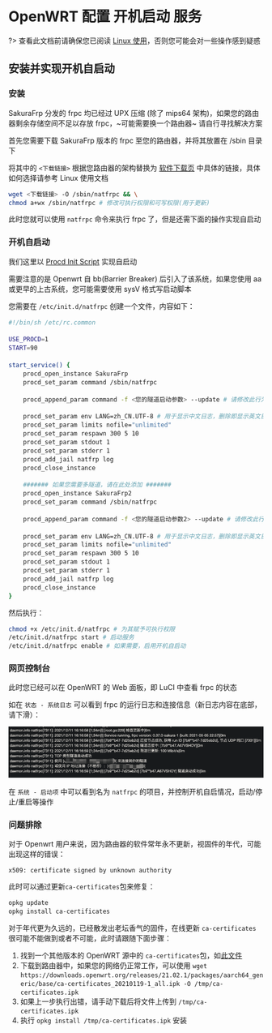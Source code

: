 # OpenWRT 配置 开机启动 服务

?> 查看此文档前请确保您已阅读 [Linux 使用](/frpc/usage/linux)，否则您可能会对一些操作感到疑惑

## 安装并实现开机自启动

### 安装

SakuraFrp 分发的 frpc 均已经过 UPX 压缩 (除了 mips64 架构)，如果您的路由器剩余存储空间不足以存放 frpc，~可能需要换一个路由器~ 请自行寻找解决方案

首先您需要下载 SakuraFrp 版本的 frpc 至您的路由器，并将其放置在 /sbin 目录下

将其中的 `<下载链接>` 根据您路由器的架构替换为 [软件下载页](https://www.natfrp.com/tunnel/download) 中具体的链接，具体如何选择请参考 Linux 使用文档

```bash
wget <下载链接> -O /sbin/natfrpc && \
chmod a+wx /sbin/natfrpc # 修改可执行权限和可写权限(用于更新)
```

此时您就可以使用 `natfrpc` 命令来执行 frpc 了，但是还需下面的操作实现自启动

### 开机自启动

我们这里以 [Procd Init Script](https://openwrt.org/docs/guide-developer/procd-init-scripts) 实现自启动

需要注意的是 Openwrt 自 bb(Barrier Breaker) 后引入了该系统，如果您使用 aa 或更早的上古系统，您可能需要使用 sysV 格式写启动脚本

您需要在 `/etc/init.d/natfrpc` 创建一个文件，内容如下：

```bash
#!/bin/sh /etc/rc.common

USE_PROCD=1
START=90

start_service() {
    procd_open_instance SakuraFrp
    procd_set_param command /sbin/natfrpc

    procd_append_param command -f <您的隧道启动参数> --update # 请修改此行为您的隧道启动参数，同时可添加远程控制隧道启停等配置
 
    procd_set_param env LANG=zh_CN.UTF-8 # 用于显示中文日志，删除即显示英文日志
    procd_set_param limits nofile="unlimited"
    procd_set_param respawn 300 5 10
    procd_set_param stdout 1
    procd_set_param stderr 1
    procd_add_jail natfrp log
    procd_close_instance

    ####### 如果您需要多隧道，请在此处添加 #######
    procd_open_instance SakuraFrp2
    procd_set_param command /sbin/natfrpc

    procd_append_param command -f <您的隧道启动参数2> --update # 请修改此行为您的隧道启动参数，同时可添加远程控制隧道启停等配置
 
    procd_set_param env LANG=zh_CN.UTF-8 # 用于显示中文日志，删除即显示英文日志
    procd_set_param limits nofile="unlimited"
    procd_set_param respawn 300 5 10
    procd_set_param stdout 1
    procd_set_param stderr 1
    procd_add_jail natfrp log
    procd_close_instance
}
```

然后执行：

```bash
chmod +x /etc/init.d/natfrpc # 为其赋予可执行权限
/etc/init.d/natfrpc start # 启动服务
/etc/init.d/natfrpc enable # 如果需要，启用开机自启动
```

### 网页控制台

此时您已经可以在 OpenWRT 的 Web 面板，即 LuCI 中查看 frpc 的状态

如在 `状态 - 系统日志` 可以看到 frpc 的运行日志和连接信息（新日志内容在底部，请下滑）：

![](_images/openwrt-syslog.png)

在 `系统 - 启动项` 中可以看到名为 `natfrpc` 的项目，并控制开机自启情况，启动/停止/重启等操作

### 问题排除

对于 Openwrt 用户来说，因为路由器的软件常年永不更新，视固件的年代，可能出现这样的错误：

```
x509: certificate signed by unknown authority
```

此时可以通过更新`ca-certificates`包来修复：

```bash
opkg update
opkg install ca-certificates
```

对于年代更为久远的，已经散发出老坛香气的固件，在线更新 `ca-certificates` 很可能不能做到或者不可能，此时请跟随下面步骤：

1. 找到一个其他版本的 OpenWRT 源中的 `ca-certificates`包，如[此文件](https://downloads.openwrt.org/releases/21.02.1/packages/aarch64_generic/base/ca-certificates_20210119-1_all.ipk)
1. 下载到路由器中，如果您的网络仍正常工作，可以使用 `wget https://downloads.openwrt.org/releases/21.02.1/packages/aarch64_generic/base/ca-certificates_20210119-1_all.ipk -O /tmp/ca-certificates.ipk`
1. 如果上一步执行出错，请手动下载后将文件上传到 `/tmp/ca-certificates.ipk`
1. 执行 `opkg install /tmp/ca-certificates.ipk` 安装
